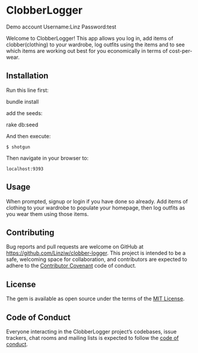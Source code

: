 
# ClobberLogger
Demo account Username:Linz Password:test

Welcome to ClobberLogger! This app allows you log in, add items of clobber(clothing) to your wardrobe, log outfits using the items and to see which items are working out best for you economically in terms of cost-per-wear.

## Installation

Run this line first:

bundle install
 
 add the seeds:
 
 rake db:seed

And then execute:

    $ shotgun

Then navigate in your browser to:

    localhost:9393

## Usage

When prompted, signup or login if you have done so already. Add items of clothing to your wardrobe to populate your homepage, then log outfits as you wear them using those items. 





## Contributing

Bug reports and pull requests are welcome on GitHub at https://github.com/Linziw/clobber-logger. This project is intended to be a safe, welcoming space for collaboration, and contributors are expected to adhere to the [Contributor Covenant](http://contributor-covenant.org) code of conduct.

## License

The gem is available as open source under the terms of the [MIT License](https://opensource.org/licenses/MIT).

## Code of Conduct

Everyone interacting in the ClobberLogger project’s codebases, issue trackers, chat rooms and mailing lists is expected to follow the [code of conduct](https://github.com/Linziw/clobber-logger/blob/master/CODE_OF_CONDUCT.md).
